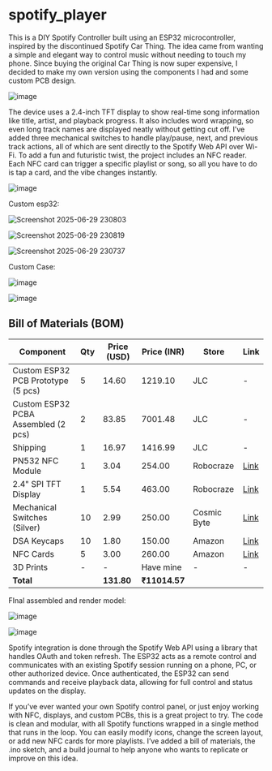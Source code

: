 # spotify_player


This is a DIY Spotify Controller built using an ESP32 microcontroller, inspired by the discontinued Spotify Car Thing. The idea came from wanting a simple and elegant way to control music without needing to touch my phone. Since buying the original Car Thing is now super expensive, I decided to make my own version using the components I had and some custom PCB design.



![image](https://github.com/user-attachments/assets/87afe39f-2cc8-41ec-a4d9-e944e3d86e87)




The device uses a 2.4-inch TFT display to show real-time song information like title, artist, and playback progress. It also includes word wrapping, so even long track names are displayed neatly without getting cut off. I’ve added three mechanical switches to handle play/pause, next, and previous track actions, all of which are sent directly to the Spotify Web API over Wi-Fi. To add a fun and futuristic twist, the project includes an NFC reader. Each NFC card can trigger a specific playlist or song, so all you have to do is tap a card, and the vibe changes instantly.

![image](https://github.com/user-attachments/assets/ad098cae-463c-4d6f-9648-c7cad6be31ff)


Custom esp32:

![Screenshot 2025-06-29 230803](https://github.com/user-attachments/assets/ccd1fb47-6fcc-4782-928d-e0e3c69e5803)


![Screenshot 2025-06-29 230819](https://github.com/user-attachments/assets/fcfbe474-e7a8-456a-89ed-86d769538cc0)

![Screenshot 2025-06-29 230737](https://github.com/user-attachments/assets/053cebfa-227e-4df4-afd0-886c7b7ad784)


Custom Case:

![image](https://github.com/user-attachments/assets/3dc52b39-108b-4e31-a988-efc88fdacee9)

![image](https://github.com/user-attachments/assets/b95bc6ab-5c95-4caf-911c-c3a67364b09d)


## Bill of Materials (BOM)

| Component                         | Qty | Price (USD) | Price (INR) | Store          | Link |
|----------------------------------|-----|--------------|--------------|----------------|------|
| Custom ESP32 PCB Prototype (5 pcs) | 5   | 14.60        | 1219.10      | JLC            | -    |
| Custom ESP32 PCBA Assembled (2 pcs) | 2   | 83.85        | 7001.48      | JLC            | -    |
| Shipping                          | 1   | 16.97        | 1416.99      | JLC            | -    |
| PN532 NFC Module                  | 1   | 3.04         | 254.00       | Robocraze      | [Link](https://robocraze.com/products/nfc-near-field-communication-rf-id-v3-module?variant=40193169096857&country=IN&currency=INR&utm_medium=product_sync&utm_source=google&utm_content=sag_organic&utm_campaign=sag_organic&campaignid=21590308288&adgroupid=&keyword=&device=c&gad_source=1&gad_campaignid=21586648451&gbraid=0AAAAADgHQvYmNBcrELJJmoBrlbc9qJGsq&gclid=Cj0KCQjwyIPDBhDBARIsAHJyyVija9jdBLYwi1AIBR4NGTak_4R1Fw639eS4X_mnjcoLhtqIzoUGwDgaAqa1EALw_wcB) |
| 2.4" SPI TFT Display              | 1   | 5.54         | 463.00       | Robocraze      | [Link](https://robocraze.com/products/2-4in-tft-display-for-uno-board-compatible-with-arduino?srsltid=AfmBOooHw__J4xEGz5m5F3e8zxRdUqBesVLdjJFDkCUiQz60vcqm9rYM) |
| Mechanical Switches (Silver)     | 10  | 2.99         | 250.00       | Cosmic Byte    | [Link](https://www.thecosmicbyte.com/product/kailh-mechanical-switches-for-swappable-keyboards-pack-of-10/?attribute_pa_switch-type=silver-switch&utm_source=Google%20Shopping&utm_campaign=googlefeeds&utm_medium=cpc&utm_term=249118&gad_source=1&gad_campaignid=16128104146&gbraid=0AAAAADJ1AVRNM2fcuNF0ILO_4QkzhfIX0&gclid=Cj0KCQjwjo7DBhCrARIsACWauSnFd3gOFCKCvGJkIBoWk8x_Mejey2keijRJbHJybV1Gn0Dd1cn_5O0aAi70EALw_wcB) |
| DSA Keycaps                      | 10  | 1.80         | 150.00       | Amazon         | [Link](https://www.amazon.in/MAXBELL-Keycaps-Switches-Mechanical-Keyboard/dp/B09GPQCRC5) |
| NFC Cards                        | 5   | 3.00         | 260.00       | Amazon         | [Link](https://www.amazon.in/Cards-Works-Android-Blank-Printable/dp/B0DH4Q9GY9) |
| 3D Prints                        | -   | -            | Have mine    | -              | -    |
| **Total**                        |     | **131.80**   | **₹11014.57** |                |      |



FInal assembled and render model:

![image](https://github.com/user-attachments/assets/8bec8837-89e2-4b0f-845e-995b953c41bf)

![image](https://github.com/user-attachments/assets/332973ba-0b29-4e43-abbb-fc9908f303de)




Spotify integration is done through the Spotify Web API using a library that handles OAuth and token refresh. The ESP32 acts as a remote control and communicates with an existing Spotify session running on a phone, PC, or other authorized device. Once authenticated, the ESP32 can send commands and receive playback data, allowing for full control and status updates on the display.

If you’ve ever wanted your own Spotify control panel, or just enjoy working with NFC, displays, and custom PCBs, this is a great project to try. The code is clean and modular, with all Spotify functions wrapped in a single method that runs in the loop. You can easily modify icons, change the screen layout, or add new NFC cards for more playlists. I’ve added a bill of materials, the .ino sketch, and a build journal to help anyone who wants to replicate or improve on this idea.


